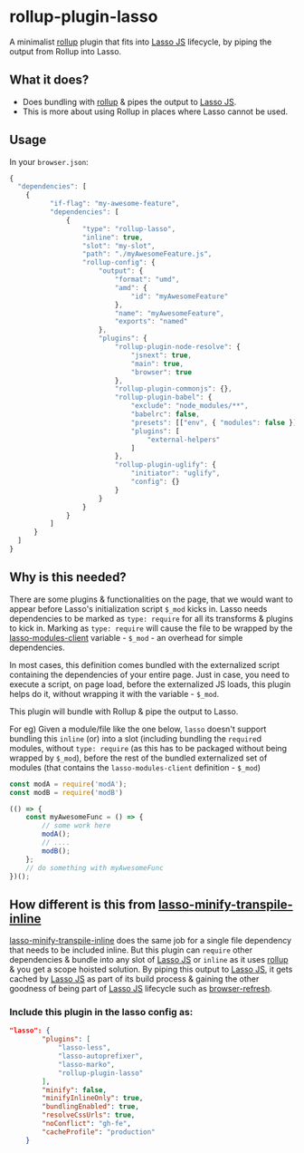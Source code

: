# rollup-plugin-lasso

A minimalist [rollup](https://github.com/rollup/rollup) plugin that fits into [Lasso JS](https://github.com/lasso-js/lasso) lifecycle, by piping the output from Rollup into Lasso.

## What it does?
- Does bundling with [rollup](https://github.com/rollup/rollup) & pipes the output to [Lasso JS](https://github.com/lasso-js/lasso). 
- This is more about using Rollup in places where Lasso cannot be used.

## Usage

In your `browser.json`:

```javascript
{
  "dependencies": [
    {
          "if-flag": "my-awesome-feature",
          "dependencies": [
              {
                  "type": "rollup-lasso",
                  "inline": true,
                  "slot": "my-slot",
                  "path": "./myAwesomeFeature.js",
                  "rollup-config": {
                      "output": {
                          "format": "umd",
                          "amd": {
                              "id": "myAwesomeFeature"
                          },
                          "name": "myAwesomeFeature",
                          "exports": "named"
                      },
                      "plugins": {
                          "rollup-plugin-node-resolve": {
                              "jsnext": true,
                              "main": true,
                              "browser": true
                          },
                          "rollup-plugin-commonjs": {},
                          "rollup-plugin-babel": {
                              "exclude": "node_modules/**",
                              "babelrc": false,
                              "presets": [["env", { "modules": false }]],
                              "plugins": [
                                  "external-helpers"
                              ]
                          },
                          "rollup-plugin-uglify": {
                              "initiator": "uglify",
                              "config": {}
                          }
                      }
                  }
              }
          ]
      }
  ]
}
```

## Why is this needed?

There are some plugins & functionalities on the page, that we would want to appear before Lasso's initialization script `$_mod` kicks in. Lasso needs dependencies to be marked as `type: require` for all its transforms & plugins to kick in.
Marking as `type: require` will cause the file to be wrapped by the [lasso-modules-client](https://github.com/lasso-js/lasso-modules-client) variable - `$_mod` - an overhead for simple dependencies.

In most cases, this definition comes bundled with the externalized script containing the dependencies of your entire page. Just in case, you need to execute a script, on page load, before the externalized JS loads, this plugin helps do it, without wrapping it with the variable - `$_mod`.

This plugin will bundle with Rollup & pipe the output to Lasso.

For eg) Given a module/file like the one below, `lasso` doesn't support bundling this `inline` (or) into a slot (including bundling the `require`d modules, without `type: require` (as this has to be packaged without being wrapped by `$_mod`), before the rest of the bundled externalized set of modules (that contains the `lasso-modules-client` definition - `$_mod`)

```javascript
const modA = require('modA');
const modB = require('modB')

(() => {
	const myAwesomeFunc = () => {
		// some work here
		modA();
		// ....
		modB();
	};
    // do something with myAwesomeFunc
})();
```

## How different is this from [lasso-minify-transpile-inline](https://github.com/dsathyakumar/lasso-minify-transpile-inline/)
[lasso-minify-transpile-inline](https://github.com/dsathyakumar/lasso-minify-transpile-inline/) does the same job for a single file dependency that needs to be included inline.
But this plugin can `require` other dependencies & bundle into any slot of [Lasso JS](https://github.com/lasso-js/lasso) or `inline` as it uses [rollup](https://github.com/rollup/rollup) & you get a scope hoisted solution. By piping this output to [Lasso JS](https://github.com/lasso-js/lasso), it gets cached by [Lasso JS](https://github.com/lasso-js/lasso) as part of its build process & gaining the other goodness of being part of [Lasso JS](https://github.com/lasso-js/lasso) lifecycle such as [browser-refresh](https://github.com/patrick-steele-idem/browser-refresh).


### Include this plugin in the lasso config as:

```json
"lasso": {
        "plugins": [
            "lasso-less",
            "lasso-autoprefixer",
            "lasso-marko",
            "rollup-plugin-lasso"
        ],
        "minify": false,
        "minifyInlineOnly": true,
        "bundlingEnabled": true,
        "resolveCssUrls": true,
        "noConflict": "gh-fe",
        "cacheProfile": "production"
    }

```
